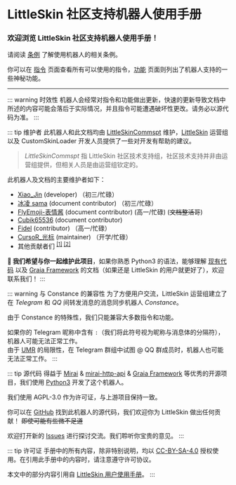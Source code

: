 # LittleSkin 社区支持机器人使用手册

<h3>欢迎浏览 LittleSkin 社区支持机器人使用手册！</h3>

请阅读 [条例](tos.md) 了解使用机器人的相关条例。

你可以在 [指令](commands.md) 页面查看所有可以使用的指令，[功能](functions.md) 页面则列出了机器人支持的一些神秘功能。

---

::: warning 时效性
机器人会经常对指令和功能做出更新，快速的更新导致文档中所述的内容可能会落后于实际情况，并且指令可能遭遇破坏性更改。请务必以源代码为准。
:::

::: tip 维护者
此机器人和此文档均由 [LittleSkinCommspt](https://github.com/LittleSkinCommspt) 维护，[LittleSkin](https://littlesk.in/) 运营组以及 CustomSkinLoader 开发人员提供了一些对开发有帮助的建议。

> _LittleSkinCommspt_ 指 LittleSkin 社区技术支持组，社区技术支持并非由运营组提供，但相关人员是由运营组钦定的。

此机器人及文档的主要维护者如下：

- [Xiao_Jin](https://github.com/jinzhijie) (developer) （初三/忙碌）
- [冰凌 sama](https://github.com/bingling-sama) (document contributor) （初三/忙碌）
- [FlyEmoji-表情酱](https://github.com/FLYEMOJ1) (document contributor) (高一/忙碌) (~~文档整活哥~~)
- [Cubik65536](https://github.com/Cubik65536) (document contributor)
- [Fidel](https://github.com/Fidelxyz) (contributor) （高一/忙碌）
- [CursoR\_光标](https://github.com/CursoR-S) (maintainer) （开学/忙碌）
- 其他贡献者们 <sup>[[1]](https://github.com/LittleSkinCommspt/commspt-bot-manual/graphs/contributors) [[2]](https://github.com/LittleSkinCommspt/commspt-bot/graphs/contributors)</sup>

**📣 我们希望与你一起维护此项目**，如果你熟悉 Python3 的语法，能够理解 [现有代码](https://github.com/LittleSkinCommspt/commspt-bot) 以及 [Graia Framework](https://github.com/GraiaProject/Application) 的文档（如果还是 LittleSkin 的用户就更好了），欢迎联系我们！
:::

::: warning 与 Constance 的兼容性
为了方便用户交流，LittleSkin 运营组建立了在 _Telegram_ 和 _QQ_ 间转发消息的消息同步机器人 _Constance_。

由于 Constance 的特殊性，我们只能兼容大多数指令和功能。

如果你的 Telegram 昵称中含有 `:`（我们将此符号视为昵称与消息体的分隔符），机器人可能无法正常工作。  
由于 [UMR](https://github.com/JQ-Networks/UnifiedMessageRelay) 的局限性，在 Telegram 群组中试图 @ QQ 群成员时，机器人也可能无法正常工作。
:::

::: tip 源代码
得益于 [Mirai](https://github.com/mamoe/mirai) & [mirai-http-api](https://github.com/project-mirai/mirai-api-http) & [Graia Framework](https://github.com/GraiaProject/Application) 等优秀的开源项目，我们使用 [Python3](https://www.python.org/) 开发了这个机器人。

我们使用 AGPL-3.0 作为许可证，与上游项目保持一致。

你可以在 [GitHub](https://github.com/LittleSkinCommspt/commspt-bot) 找到此机器人的源代码，我们欢迎你为 LittleSkin 做出任何贡献！ ~~即使可能有些微不足道~~

欢迎打开新的 [Issues](https://github.com/LittleSkinCommspt/commspt-bot/issues) 进行探讨交流。我们聆听你宝贵的意见。
:::

::: tip 许可证
手册中的所有内容，除非特别说明，均以 [CC-BY-SA-4.0](https://creativecommons.org/licenses/by-sa/4.0/deed.zh) 授权使用。在引用此手册中的内容时，请注意遵守许可协议。

本文中的部分内容引用自 [LittleSkin 用户使用手册](https://manual.littlesk.in/)。
:::
